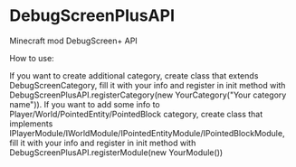 # DebugScreenPlusAPI
Minecraft mod DebugScreen+ API

How to use:

If you want to create additional category, create class that extends DebugScreenCategory, fill it with your info and register in init method with DebugScreenPlusAPI.registerCategory(new YourCategory("Your category name")).
If you want to add some info to Player/World/PointedEntity/PointedBlock category, create class that implements IPlayerModule/IWorldModule/IPointedEntityModule/IPointedBlockModule, fill it with your info and register in init method with DebugScreenPlusAPI.registerModule(new YourModule())
